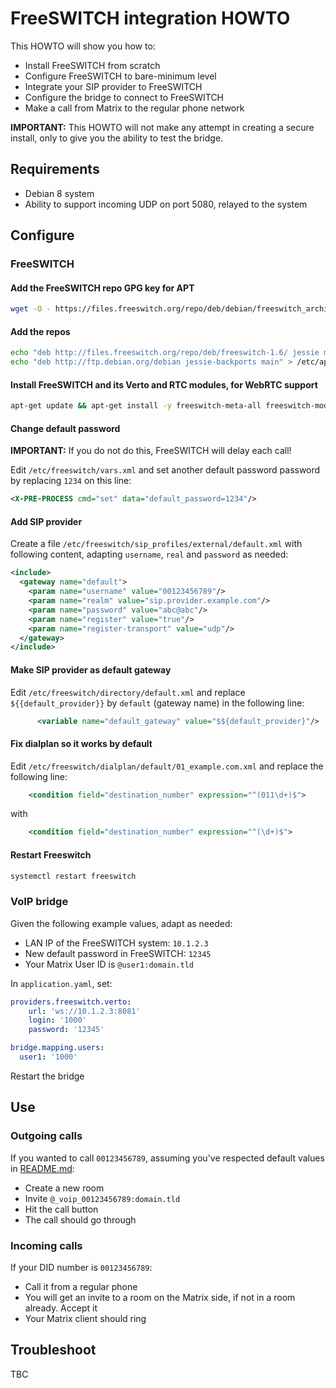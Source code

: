 # FreeSWITCH integration HOWTO
This HOWTO will show you how to:
- Install FreeSWITCH from scratch
- Configure FreeSWITCH to bare-minimum level
- Integrate your SIP provider to FreeSWITCH
- Configure the bridge to connect to FreeSWITCH
- Make a call from Matrix to the regular phone network

**IMPORTANT:** This HOWTO will not make any attempt in creating a secure install, only to give you the ability to test the bridge.
## Requirements
- Debian 8 system
- Ability to support incoming UDP on port 5080, relayed to the system

## Configure
### FreeSWITCH
#### Add the FreeSWITCH repo GPG key for APT
```bash
wget -O - https://files.freeswitch.org/repo/deb/debian/freeswitch_archive_g0.pub | apt-key add -
```

#### Add the repos
```bash
echo "deb http://files.freeswitch.org/repo/deb/freeswitch-1.6/ jessie main" > /etc/apt/sources.list.d/freeswitch.list
echo "deb http://ftp.debian.org/debian jessie-backports main" > /etc/apt/sources.list.d/debian-backports.list
```

#### Install FreeSWITCH and its Verto and RTC modules, for WebRTC support
```bash
apt-get update && apt-get install -y freeswitch-meta-all freeswitch-mod-verto freeswitch-mod-rtc
```

#### Change default password
**IMPORTANT:** If you do not do this, FreeSWITCH will delay each call!

Edit `/etc/freeswitch/vars.xml` and set another default password password by replacing `1234` on this line:
```xml
<X-PRE-PROCESS cmd="set" data="default_password=1234"/>
```

#### Add SIP provider
Create a file `/etc/freeswitch/sip_profiles/external/default.xml` with following content, adapting `username`, `real` and `password` as needed:
```xml
<include>
  <gateway name="default">
    <param name="username" value="00123456789"/>
    <param name="realm" value="sip.provider.example.com"/>
    <param name="password" value="abc@abc"/>
    <param name="register" value="true"/>
    <param name="register-transport" value="udp"/>
  </gateway>
</include>
```

#### Make SIP provider as default gateway
Edit `/etc/freeswitch/directory/default.xml` and replace `${{default_provider}}` by `default` (gateway name) in the following line:
```xml
      <variable name="default_gateway" value="$${default_provider}"/>
```

#### Fix dialplan so it works by default
Edit `/etc/freeswitch/dialplan/default/01_example.com.xml` and replace the following line:
```xml
    <condition field="destination_number" expression="^(011\d+)$">
```
with
```xml
    <condition field="destination_number" expression="^(\d+)$">
```

#### Restart Freeswitch
```bash
systemctl restart freeswitch
```

### VoIP bridge
Given the following example values, adapt as needed:
- LAN IP of the FreeSWITCH system: `10.1.2.3`
- New default password in FreeSWITCH: `12345`
- Your Matrix User ID is `@user1:domain.tld`

In `application.yaml`, set:
```yaml
providers.freeswitch.verto:
    url: 'ws://10.1.2.3:8081'
    login: '1000'
    password: '12345'

bridge.mapping.users:
  user1: '1000'
```

Restart the bridge

## Use
### Outgoing calls
If you wanted to call `00123456789`, assuming you've respected default values in [README.md](README.md):
- Create a new room
- Invite `@_voip_00123456789:domain.tld`
- Hit the call button
- The call should go through

### Incoming calls
If your DID number is `00123456789`:
- Call it from a regular phone
- You will get an invite to a room on the Matrix side, if not in a room already. Accept it
- Your Matrix client should ring 

## Troubleshoot
TBC
